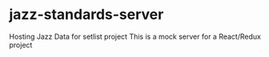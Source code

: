 # jazz-standards-server
Hosting Jazz Data for setlist project
This is a mock server for a React/Redux project

